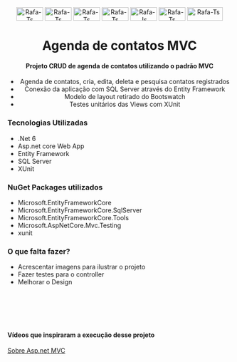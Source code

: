 
<div align="center">
<img align="center" alt="Rafa-Ts" height="30" width="60" src="https://img.shields.io/badge/.NET-5C2D91?style=for-the-badge&logo=.net&logoColor=white" />
  <img align="center" alt="Rafa-Ts" height="30" width="60" src="https://img.shields.io/badge/Visual%20Studio-5C2D91.svg?style=for-the-badge&logo=visual-studio&logoColor=white" />
<img align="center" alt="Rafa-Ts" height="30" width="60" src="https://img.shields.io/badge/c%23-%23239120.svg?style=for-the-badge&logo=c-sharp&logoColor=white" />
<img align="center" alt="Rafa-Ts" height="30" width="60" src="https://img.shields.io/badge/html5-%23E34F26.svg?style=for-the-badge&logo=html5&logoColor=white" />
<img align="center" alt="Rafa-Js" height="30" width="60" src="https://img.shields.io/badge/css3-%231572B6.svg?style=for-the-badge&logo=css3&logoColor=white">
<img align="center" alt="Rafa-Ts" height="30" width="60" src="https://img.shields.io/badge/Windows-0078D6?style=for-the-badge&logo=windows&logoColor=white">
<img align="center" alt="Rafa-Ts" height="30" width="80" src="https://img.shields.io/badge/Microsoft%20SQL%20Sever-CC2927?style=for-the-badge&logo=microsoft%20sql%20server&logoColor=white" />
</div>

<div align="center">
  <h1>Agenda de contatos MVC</h1>
  <h4>Projeto CRUD de agenda de contatos utilizando o padrão MVC</h4>
  <ul>
    <li>Agenda de contatos, cria, edita, deleta e pesquisa contatos registrados</li>
    <li>Conexão da aplicação com SQL Server através do Entity Framework</li>
    <li>Modelo de layout retirado do Bootswatch</li>
    <li>Testes unitários das Views com XUnit</li>
  </ul>
</div>

### Tecnologias Utilizadas

- .Net 6
- Asp.net core Web App
- Entity Framework
- SQL Server
- XUnit


### NuGet Packages utilizados

- Microsoft.EntityFrameworkCore
- Microsoft.EntityFrameworkCore.SqlServer
- Microsoft.EntityFrameworkCore.Tools
- Microsoft.AspNetCore.Mvc.Testing
- xunit

### O que falta fazer?

- Acrescentar imagens para ilustrar o projeto
- Fazer testes para o controller
- Melhorar o Design


</br>
</br>
</br>
</br>

#### Vídeos que inspiraram a execução desse projeto
[Sobre Asp.net MVC](https://www.youtube.com/watch?v=hZ1DASYd9rk)
